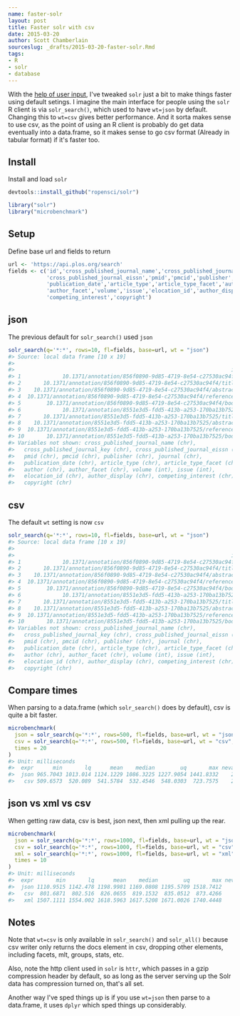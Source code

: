 ```yaml
---
name: faster-solr
layout: post
title: Faster solr with csv
date: 2015-03-20
author: Scott Chamberlain
sourceslug: _drafts/2015-03-20-faster-solr.Rmd
tags:
- R
- solr
- database
---
```




With the [help of user input](https://github.com/ropensci/solr/issues/47), I've tweaked `solr` just a bit to make things faster using default setings. I imagine the main interface for people using the `solr` R client is via `solr_search()`, which used to have `wt=json` by default. Changing this to `wt=csv` gives better performance. And it sorta makes sense to use csv, as the point of using an R client is probably do get data eventually into a data.frame, so it makes sense to go csv format (Already in tabular format) if it's faster too.

## Install

Install and load `solr`


```r
devtools::install_github("ropensci/solr")
```


```r
library("solr")
library("microbenchmark")
```

## Setup

Define base url and fields to return


```r
url <- 'https://api.plos.org/search'
fields <- c('id','cross_published_journal_name','cross_published_journal_key',
            'cross_published_journal_eissn','pmid','pmcid','publisher','journal',
            'publication_date','article_type','article_type_facet','author',
            'author_facet','volume','issue','elocation_id','author_display',
            'competing_interest','copyright')
```

## json

The previous default for `solr_search()` used `json`


```r
solr_search(q='*:*', rows=10, fl=fields, base=url, wt = "json")
#> Source: local data frame [10 x 19]
#> 
#>                                                                    id
#> 1             10.1371/annotation/856f0890-9d85-4719-8e54-c27530ac94f4
#> 2       10.1371/annotation/856f0890-9d85-4719-8e54-c27530ac94f4/title
#> 3    10.1371/annotation/856f0890-9d85-4719-8e54-c27530ac94f4/abstract
#> 4  10.1371/annotation/856f0890-9d85-4719-8e54-c27530ac94f4/references
#> 5        10.1371/annotation/856f0890-9d85-4719-8e54-c27530ac94f4/body
#> 6             10.1371/annotation/8551e3d5-fdd5-413b-a253-170ba13b7525
#> 7       10.1371/annotation/8551e3d5-fdd5-413b-a253-170ba13b7525/title
#> 8    10.1371/annotation/8551e3d5-fdd5-413b-a253-170ba13b7525/abstract
#> 9  10.1371/annotation/8551e3d5-fdd5-413b-a253-170ba13b7525/references
#> 10       10.1371/annotation/8551e3d5-fdd5-413b-a253-170ba13b7525/body
#> Variables not shown: cross_published_journal_name (chr),
#>   cross_published_journal_key (chr), cross_published_journal_eissn (chr),
#>   pmid (chr), pmcid (chr), publisher (chr), journal (chr),
#>   publication_date (chr), article_type (chr), article_type_facet (chr),
#>   author (chr), author_facet (chr), volume (int), issue (int),
#>   elocation_id (chr), author_display (chr), competing_interest (chr),
#>   copyright (chr)
```

## csv

The default `wt` setting is now `csv`


```r
solr_search(q='*:*', rows=10, fl=fields, base=url, wt = "json")
#> Source: local data frame [10 x 19]
#> 
#>                                                                    id
#> 1             10.1371/annotation/856f0890-9d85-4719-8e54-c27530ac94f4
#> 2       10.1371/annotation/856f0890-9d85-4719-8e54-c27530ac94f4/title
#> 3    10.1371/annotation/856f0890-9d85-4719-8e54-c27530ac94f4/abstract
#> 4  10.1371/annotation/856f0890-9d85-4719-8e54-c27530ac94f4/references
#> 5        10.1371/annotation/856f0890-9d85-4719-8e54-c27530ac94f4/body
#> 6             10.1371/annotation/8551e3d5-fdd5-413b-a253-170ba13b7525
#> 7       10.1371/annotation/8551e3d5-fdd5-413b-a253-170ba13b7525/title
#> 8    10.1371/annotation/8551e3d5-fdd5-413b-a253-170ba13b7525/abstract
#> 9  10.1371/annotation/8551e3d5-fdd5-413b-a253-170ba13b7525/references
#> 10       10.1371/annotation/8551e3d5-fdd5-413b-a253-170ba13b7525/body
#> Variables not shown: cross_published_journal_name (chr),
#>   cross_published_journal_key (chr), cross_published_journal_eissn (chr),
#>   pmid (chr), pmcid (chr), publisher (chr), journal (chr),
#>   publication_date (chr), article_type (chr), article_type_facet (chr),
#>   author (chr), author_facet (chr), volume (int), issue (int),
#>   elocation_id (chr), author_display (chr), competing_interest (chr),
#>   copyright (chr)
```

## Compare times

When parsing to a data.frame (which `solr_search()` does by default), csv is quite a bit faster.


```r
microbenchmark(
  json = solr_search(q='*:*', rows=500, fl=fields, base=url, wt = "json", verbose = FALSE),
  csv = solr_search(q='*:*', rows=500, fl=fields, base=url, wt = "csv", verbose = FALSE), 
  times = 20
)
#> Unit: milliseconds
#>  expr      min       lq      mean    median        uq       max neval cld
#>  json 965.7043 1013.014 1124.1229 1086.3225 1227.9054 1441.8332    20   b
#>   csv 509.6573  520.089  541.5784  532.4546  548.0303  723.7575    20  a
```

## json vs xml vs csv

When getting raw data, csv is best, json next, then xml pulling up the rear.


```r
microbenchmark(
  json = solr_search(q='*:*', rows=1000, fl=fields, base=url, wt = "json", verbose = FALSE, raw = TRUE),
  csv = solr_search(q='*:*', rows=1000, fl=fields, base=url, wt = "csv", verbose = FALSE, raw = TRUE),
  xml = solr_search(q='*:*', rows=1000, fl=fields, base=url, wt = "xml", verbose = FALSE, raw = TRUE),
  times = 10
)
#> Unit: milliseconds
#>  expr       min       lq      mean    median        uq       max neval cld
#>  json 1110.9515 1142.478 1198.9981 1169.0808 1195.5709 1518.7412    10  b 
#>   csv  801.6871  802.516  826.0655  819.1532  835.0512  873.4266    10 a  
#>   xml 1507.1111 1554.002 1618.5963 1617.5208 1671.0026 1740.4448    10   c
```

## Notes

Note that `wt=csv` is only available in `solr_search()` and `solr_all()` because csv writer 
only returns the docs element in csv, dropping other elements, including facets, mlt, groups, 
stats, etc. 

Also, note the http client used in `solr` is `httr`, which passes in a gzip compression header by default, so as long as the server serving up the Solr data has compression turned on, that's all set.

Another way I've sped things up is if you use `wt=json` then parse to a data.frame, it uses `dplyr` which sped things up considerably.
